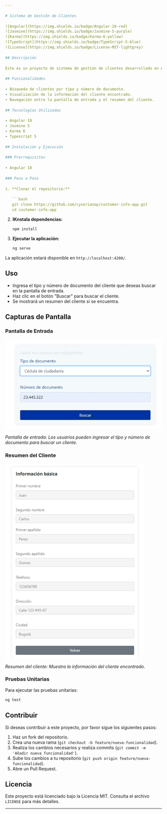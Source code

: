 ```yaml
---

# Sistema de Gestión de Clientes

![Angular](https://img.shields.io/badge/Angular-18-red)
![Jasmine](https://img.shields.io/badge/Jasmine-5-purple)
![Karma](https://img.shields.io/badge/Karma-6-yellow)
![TypeScript](https://img.shields.io/badge/TypeScript-5-blue)
![License](https://img.shields.io/badge/License-MIT-lightgrey)

## Descripción

Este es un proyecto de sistema de gestión de clientes desarrollado en Angular. Permite a los usuarios buscar clientes por tipo y número de documento, y muestra un resumen de la información del cliente encontrado.

## Funcionalidades

- Búsqueda de clientes por tipo y número de documento.
- Visualización de la información del cliente encontrado.
- Navegación entre la pantalla de entrada y el resumen del cliente.

## Tecnologías Utilizadas

- Angular 18
- Jasmine 5
- Karma 6
- Typescript 5

## Instalación y Ejecución

### Prerrequisitos

- Angular 18

### Paso a Paso

1. **Clonar el repositorio:**

   ```bash
   git clone https://github.com/cysorianop/customer-info-app.git
   cd customer-info-app
   ```

2. **IKnstala dependencias:**

   ```bash
   npm install
   ```

3. **Ejecutar la aplicación:**

   ```bash
   ng serve
   ```

La aplicación estará disponible en `http://localhost:4200/`.

## Uso

- Ingresa el tipo y número de documento del cliente que deseas buscar en la pantalla de entrada.
- Haz clic en el botón "Buscar" para buscar el cliente.
- Se mostrará un resumen del cliente si se encuentra.

## Capturas de Pantalla

### Pantalla de Entrada
![PantalladeEntrada](screenshots/busqueda_cliente.jpeg)

*Pantalla de entrada: Los usuarios pueden ingresar el tipo y número de documento para buscar un cliente.*

### Resumen del Cliente
![ResumendelCliente](screenshots/informacion_cliente.jpeg)

*Resumen del cliente: Muestra la información del cliente encontrado.*

### Pruebas Unitarias

Para ejecutar las pruebas unitarias:

```bash
ng test
```

## Contribuir

Si deseas contribuir a este proyecto, por favor sigue los siguientes pasos:

1. Haz un fork del repositorio.
2. Crea una nueva rama (`git checkout -b feature/nueva-funcionalidad`).
3. Realiza los cambios necesarios y realiza commits (`git commit -m 'Añadir nueva funcionalidad'`).
4. Sube los cambios a tu repositorio (`git push origin feature/nueva-funcionalidad`).
5. Abre un Pull Request.

## Licencia

Este proyecto está licenciado bajo la Licencia MIT. Consulta el archivo `LICENSE` para más detalles.

---
```

